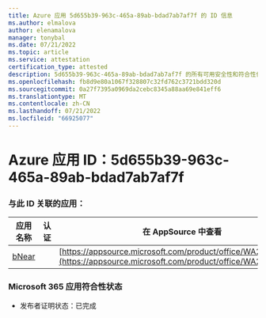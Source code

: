 ```yaml
---
title: Azure 应用 5d655b39-963c-465a-89ab-bdad7ab7af7f 的 ID 信息
ms.author: elmalova
author: elenamalova
manager: tonybal
ms.date: 07/21/2022
ms.topic: article
ms.service: attestation
certification_type: attested
description: 5d655b39-963c-465a-89ab-bdad7ab7af7f 的所有可用安全性和符合性信息。
ms.openlocfilehash: fb8d9e80a1067f328807c32fd762c3721bdd320d
ms.sourcegitcommit: 0a27f7395a0969da2cebc8345a88aa69e841eff6
ms.translationtype: MT
ms.contentlocale: zh-CN
ms.lasthandoff: 07/21/2022
ms.locfileid: "66925077"
---
```

# <a name="azure-app-id-5d655b39-963c-465a-89ab-bdad7ab7af7f"></a>Azure 应用 ID：5d655b39-963c-465a-89ab-bdad7ab7af7f


### <a name="apps-associated-with-this-id"></a>与此 ID 关联的应用：
| **应用名称** | **认证** | **在 AppSource 中查看** |
|--------------|---------------|-----------------------|
| [bNear](../forward/WA200004271.md) |  | [https://appsource.microsoft.com/product/office/WA200004271](https://appsource.microsoft.com/product/office/WA200004271) |

### <a name="microsoft-365-app-compliance-status"></a>Microsoft 365 应用符合性状态
- 发布者证明状态：已完成
